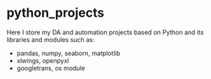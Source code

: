 # python_projects
Here I store my DA and automation projects based on Python
and its libraries and modules such as:
- pandas, numpy, seaborn, matplotlib
- xlwings, openpyxl
- googletrans, os module
